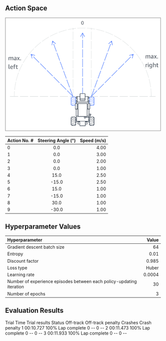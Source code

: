 #

## Action Space

![Action Space](images/action_space.png)

| Action No. #| Steering Angle (°) | Speed (m/s)|
| :---------- | :-----------:      | ----------:|
| 0           | 0.0                | 4.00       |
| 1           | 0.0                | 3.00       |
| 2           | 0.0                | 2.00       |
| 3           | 0.0                | 1.00       |
| 4           | 15.0               | 2.50       |
| 5           | -15.0              | 2.50       |
| 6           | 15.0               | 1.00       |
| 7           | -15.0              | 1.00       |
| 8           | 30.0               | 1.00       |
| 9           | -30.0              | 1.00       |

## Hyperparameter Values

| Hyperparameter                                                       | Value  |
| :----------                                                          | ------:|
| Gradient descent batch size                                          | 64     |
| Entropy                                                              | 0.01   |
| Discount factor                                                      | 0.985  |
| Loss type                                                            | Huber  |
| Learning rate                                                        | 0.0004 |
| Number of experience episodes between each policy-updating iteration | 30     |
| Number of epochs                                                     | 3      |

## Evaluation Results

Trial    Time      Trial results   Status     Off-track Off-track penalty   Crashes  Crash penalty
1    00:10.727    100%            Lap complete    0        --                  0          --
2    00:11.473    100%            Lap complete    0        --                  0          --
3    00:11.933    100%            Lap complete    0        --                  0          --
